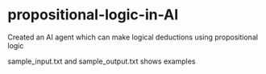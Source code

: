 # propositional-logic-in-AI

Created an AI agent which can make logical deductions using propositional logic

sample_input.txt and sample_output.txt shows examples
